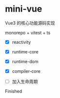# mini-vue

Vue3 的核心功能源码实现

monorepo + vitest + ts

- [x] reactivity

- [x] runtime-core

- [x] runtime-dom

- [x] compiler-core

- [ ] 加入生命周期

Finished
